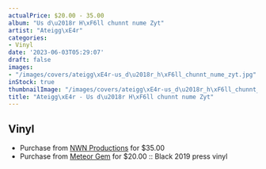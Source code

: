 ```yaml
---
actualPrice: $20.00 - 35.00
album: "Us d\u2018r H\xF6ll chunnt nume Zyt"
artist: "Ateigg\xE4r"
categories:
- Vinyl
date: '2023-06-03T05:29:07'
draft: false
images:
- "/images/covers/ateigg\xE4r-us_d\u2018r_h\xF6ll_chunnt_nume_zyt.jpg"
inStock: true
thumbnailImage: "/images/covers/ateigg\xE4r-us_d\u2018r_h\xF6ll_chunnt_nume_zyt-thumb.jpg"
title: "Ateigg\xE4r - Us d\u2018r H\xF6ll chunnt nume Zyt"
---
```


## Vinyl
* Purchase from [NWN Productions](http://shop.nwnprod.com/index.php?route=product/product&path=75&product_id=21530&sort=pd.name&order=ASC) for $35.00
* Purchase from [Meteor Gem](https://meteor-gem.com/products/used-ateiggar-us-d-r-holl-chunnt-nume-zyt-12) for $20.00 :: Black 2019 press vinyl
